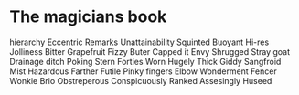 # The magicians book
hierarchy
Eccentric
Remarks
Unattainability
Squinted 
Buoyant 
Hi-res
Jolliness 
Bitter 
Grapefruit 
Fizzy
Buter
Capped it
Envy
Shrugged
Stray goat
Drainage ditch
Poking
Stern
Forties
Worn
Hugely
Thick
Giddy
Sangfroid
Mist
Hazardous
Farther
Futile 
Pinky fingers
Elbow
Wonderment 
Fencer
Wonkie
Brio
Obstreperous 
Conspicuously
Ranked
Assesingly
Huseed
